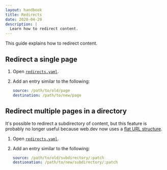 ```yaml
---
layout: handbook
title: Redirects
date: 2020-04-29
description: |
  Learn how to redirect content.
---
```


This guide explains how to redirect content.

## Redirect a single page

1. Open [`redirects.yaml`][source].
1. Add an entry similar to the following:

   ```yaml
   source: /path/to/old/page
   destination: /path/to/new/page
   ```

## Redirect multiple pages in a directory

It's possible to redirect a subdirectory of content, but this feature
is probably no longer useful because web.dev now uses a [flat URL structure][flat].

1. Open [`redirects.yaml`][source].
1. Add an entry similar to the following:

   ```yaml
   source: /path/to/old/subdirectory/:patch
   destionation: /path/to/new/subdirectory/:patch
   ```

[source]: https://github.com/GoogleChrome/web.dev/blob/master/redirects.yaml
[flat]: https://joeyhoer.com/flat-vs-hierarchical-url-structure-420f178c
